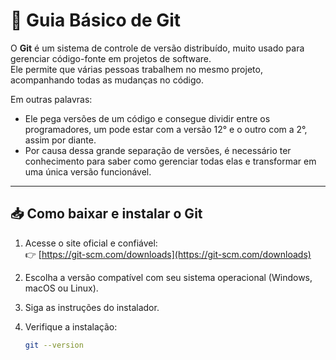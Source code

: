 # 🌱 Guia Básico de Git

O **Git** é um sistema de controle de versão distribuído, muito usado para gerenciar código-fonte em projetos de software.  
Ele permite que várias pessoas trabalhem no mesmo projeto, acompanhando todas as mudanças no código.

Em outras palavras:
- Ele pega versões de um código e consegue dividir entre os programadores, um pode estar com a versão 12° e o outro com a 2°, assim por diante.
- Por causa dessa grande separação de versões, é necessário ter conhecimento para saber como gerenciar todas elas e transformar em uma única versão funcionável.

---

## 📥 Como baixar e instalar o Git

1. Acesse o site oficial e confiável:  
   👉 [https://git-scm.com/downloads](https://git-scm.com/downloads)

2. Escolha a versão compatível com seu sistema operacional (Windows, macOS ou Linux).

3. Siga as instruções do instalador.

4. Verifique a instalação:
   ```bash
   git --version
